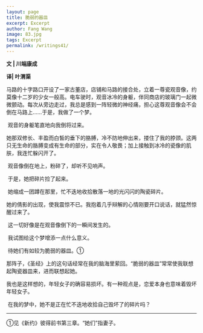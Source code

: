 ```yaml
---
layout: page
title: 脆弱的器皿
excerpt: Excerpt
author: Fang Wang
image: 83.jpg
tags: Excerpt
permalink: /writings41/
---
```


**文 | 川端康成**

**译| 叶渭渠**

​        马路的十字路口开设了一家古董店，店铺和马路的接合处，立着一尊瓷观音像，约莫像十二岁的少女一般高。电车驶时，观音冰冷的身躯，伴同商店的玻璃门一起微微颤动。每次从旁边走过，我总是感到一阵轻微的神经痛，担心这尊观音像会不会倒在马路上……于是，我做了一个梦。

​        观音的身躯笔直地向我倒将过来。

​        她那双修长、丰盈而白皙的垂下的胳膊，冷不防地伸出来，搂住了我的脖颈。这两只无生命的胳膊变成有生命的部分，实在令人敬畏；加上接触到冰冷的瓷像的肌肤，我连忙躲闪开了。

​        观音像倒在地上，粉碎了，却听不见响声。

​        于是，她把碎片捡了起来。

​        她缩成一团蹲在那里，忙不迭地收拾散落一地的光闪闪的陶瓷碎片。

​        她的倩影的出现，使我震惊不已。我抱着几乎辩解的心情刚要开口说话，就猛然惊醒过来了。

​        这一切好像是在观音像倒下的一瞬间发生的。

​        我试图给这个梦增添一点什么意义。

​        待她们有如较为脆弱的器皿。①

​        那阵子，《圣经》上的这句话经常在我的脑海里萦回。“脆弱的器皿”常常使我联想起陶瓷器皿来，进而联想起她。

​        我也是这样想的，年轻女子的确容易损坏。有一种观点是，恋爱本身也意味着毁坏年轻女子。

​        在我的梦中，她不是正在忙不迭地收拾自己毁坏了的碎片吗？

****

①见《新约》彼得前书第三章。“她们”指妻子。